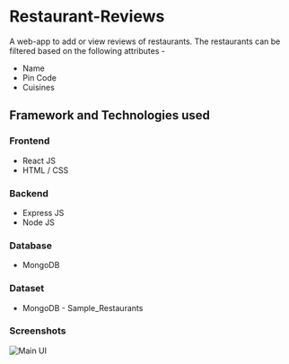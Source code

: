 # Restaurant-Reviews
A web-app to add or view reviews of restaurants. 
The restaurants can be filtered based on the following attributes - 
* Name
* Pin Code
* Cuisines

## Framework and Technologies used
### Frontend
* React JS
* HTML / CSS

### Backend
* Express JS
* Node JS

### Database
* MongoDB

### Dataset
* MongoDB - Sample_Restaurants

### Screenshots
![Main UI](https://user-images.githubusercontent.com/39586303/161432388-4155b7ce-56c7-4989-b2a6-b712fe634021.png)
